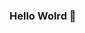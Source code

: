 ### Hello Wolrd 👋

<!--
**woxdak/woxdak** is a ✨ _special_ ✨ repository because its `README.md` (this file) appears on your GitHub profile.

Hello I'm Warren

- 🔭 I’m currently working on some deep learning projects
- 🌱 I’m currently learning machine learning, deep learning, AI
- 👯 I’m looking to collaborate with tech team to build products
- 🤔 I’m looking for help with ... 
- 💬 Ask me about 
- 📫 How to reach me: github and linked
- 😄 Pronouns: ...
- ⚡ Fun fact: ...
-->
